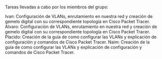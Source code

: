 Tareas llevadas a cabo por los miembros del grupo:

Ivan: Configuración de VLANs, enrutamiento en nuestra red y creación de gemelo digital con su correspondiente topología en Cisco Packet Tracer.
Alvaro: Configuración de VLANs, enrutamiento en nuestra red y creación de gemelo digital con su correspondiente topología en Cisco Packet Tracer.
Placido: Creación de la guía de como configurar las VLANs y explicación de configuración y comandos de Cisco Packet Tracer.
Naim: Creación de la guía de como configurar las VLANs y explicación de configuración y comandos de Cisco Packet Tracer.
